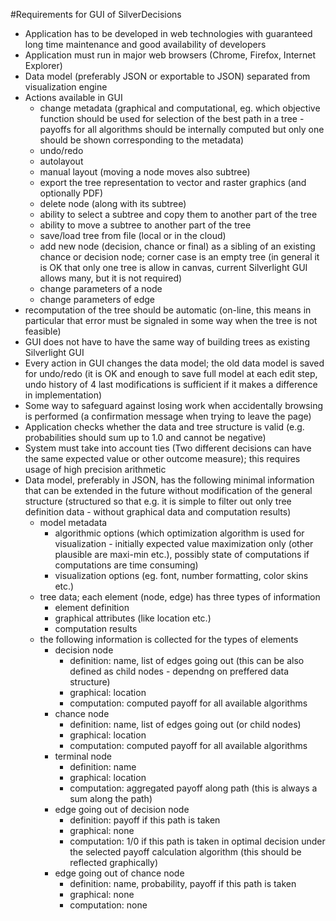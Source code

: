 #Requirements for GUI of SilverDecisions

- Application has to be developed in web technologies with guaranteed long time maintenance and good availability of developers
- Application must run in major web browsers (Chrome, Firefox, Internet Explorer)
- Data model (preferably JSON or exportable to JSON) separated from visualization engine
- Actions available in GUI
    * change metadata (graphical and computational, eg. which objective function should be used for selection of the best path in a tree - payoffs for all algorithms should be internally computed but only one should be shown corresponding to the metadata)
    * undo/redo
    * autolayout
    * manual layout (moving a node moves also subtree)
    * export the tree representation to vector and raster graphics (and optionally PDF)
    * delete node (along with its subtree)
    * ability to select a subtree and copy them to another part of the tree
    * ability to move a subtree to another part of the tree
    * save/load tree from file (local or in the cloud)
    * add new node (decision, chance or final) as a sibling of an existing chance or decision node; corner case is an empty tree (in general it is OK that only one tree is allow in canvas, current Silverlight GUI allows many, but it is not required)
    * change parameters of a node
    * change parameters of edge
- recomputation of the tree should be automatic (on-line, this means in particular that error must be signaled in some way when the tree is not feasible)
- GUI does not have to have the same way of building trees as existing Silverlight GUI
- Every action in GUI changes the data model; the old data model is saved for undo/redo (it is OK and enough to save full model at each edit step, undo history of 4 last modifications is sufficient if it makes a difference in implementation)
- Some way to safeguard against losing work when accidentally browsing is performed (a confirmation message when trying to leave the page)
- Application checks whether the data and tree structure is valid (e.g. probabilities should sum up to 1.0 and cannot be negative)
- System must take into account ties (Two different decisions can have the same expected value or other outcome measure); this requires usage of high precision arithmetic
- Data model, preferably in JSON, has the following minimal information that can be extended in the future without modification of the general structure (structured so that e.g. it is simple to filter out only tree definition data - without graphical data and computation results)
    * model metadata
        - algorithmic options (which optimization algorithm is used for visualization - initially expected value maximization only (other plausible are maxi-min etc.), possibly state of computations if computations are time consuming)
        - visualization options (eg. font, number formatting, color skins etc.)
    * tree data; each element (node, edge) has three types of information
        - element definition
        - graphical attributes (like location etc.)
        - computation results
    * the following information is collected for the types of elements
        - decision node
            * definition: name, list of edges going out (this can be also defined as child nodes - dependng on preffered data structure)
            * graphical: location
            * computation: computed payoff for all available algorithms
        - chance node
            * definition: name, list of edges going out (or child nodes)
            * graphical: location
            * computation: computed payoff for all available algorithms
        - terminal node
            * definition: name
            * graphical: location
            * computation: aggregated payoff along path (this is always a sum along the path)
        - edge going out of decision node
            * definition: payoff if this path is taken
            * graphical: none
            * computation: 1/0 if this path is taken in optimal decision under the selected payoff calculation algorithm (this should be reflected graphically)
        - edge going out of chance node
            * definition: name, probability, payoff if this path is taken
            * graphical: none
            * computation: none

